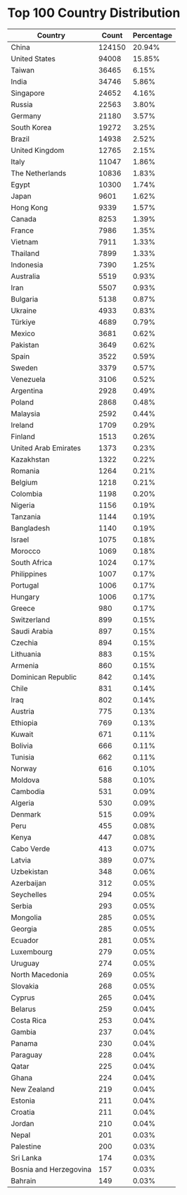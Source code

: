# Top 100 Country Distribution
| Country | Count | Percentage |
|----|----|----|
| China | 124150 | 20.94% |
| United States | 94008 | 15.85% |
| Taiwan | 36465 | 6.15% |
| India | 34746 | 5.86% |
| Singapore | 24652 | 4.16% |
| Russia | 22563 | 3.80% |
| Germany | 21180 | 3.57% |
| South Korea | 19272 | 3.25% |
| Brazil | 14938 | 2.52% |
| United Kingdom | 12765 | 2.15% |
| Italy | 11047 | 1.86% |
| The Netherlands | 10836 | 1.83% |
| Egypt | 10300 | 1.74% |
| Japan | 9601 | 1.62% |
| Hong Kong | 9339 | 1.57% |
| Canada | 8253 | 1.39% |
| France | 7986 | 1.35% |
| Vietnam | 7911 | 1.33% |
| Thailand | 7899 | 1.33% |
| Indonesia | 7390 | 1.25% |
| Australia | 5519 | 0.93% |
| Iran | 5507 | 0.93% |
| Bulgaria | 5138 | 0.87% |
| Ukraine | 4933 | 0.83% |
| Türkiye | 4689 | 0.79% |
| Mexico | 3681 | 0.62% |
| Pakistan | 3649 | 0.62% |
| Spain | 3522 | 0.59% |
| Sweden | 3379 | 0.57% |
| Venezuela | 3106 | 0.52% |
| Argentina | 2928 | 0.49% |
| Poland | 2868 | 0.48% |
| Malaysia | 2592 | 0.44% |
| Ireland | 1709 | 0.29% |
| Finland | 1513 | 0.26% |
| United Arab Emirates | 1373 | 0.23% |
| Kazakhstan | 1322 | 0.22% |
| Romania | 1264 | 0.21% |
| Belgium | 1218 | 0.21% |
| Colombia | 1198 | 0.20% |
| Nigeria | 1156 | 0.19% |
| Tanzania | 1144 | 0.19% |
| Bangladesh | 1140 | 0.19% |
| Israel | 1075 | 0.18% |
| Morocco | 1069 | 0.18% |
| South Africa | 1024 | 0.17% |
| Philippines | 1007 | 0.17% |
| Portugal | 1006 | 0.17% |
| Hungary | 1006 | 0.17% |
| Greece | 980 | 0.17% |
| Switzerland | 899 | 0.15% |
| Saudi Arabia | 897 | 0.15% |
| Czechia | 894 | 0.15% |
| Lithuania | 883 | 0.15% |
| Armenia | 860 | 0.15% |
| Dominican Republic | 842 | 0.14% |
| Chile | 831 | 0.14% |
| Iraq | 802 | 0.14% |
| Austria | 775 | 0.13% |
| Ethiopia | 769 | 0.13% |
| Kuwait | 671 | 0.11% |
| Bolivia | 666 | 0.11% |
| Tunisia | 662 | 0.11% |
| Norway | 616 | 0.10% |
| Moldova | 588 | 0.10% |
| Cambodia | 531 | 0.09% |
| Algeria | 530 | 0.09% |
| Denmark | 515 | 0.09% |
| Peru | 455 | 0.08% |
| Kenya | 447 | 0.08% |
| Cabo Verde | 413 | 0.07% |
| Latvia | 389 | 0.07% |
| Uzbekistan | 348 | 0.06% |
| Azerbaijan | 312 | 0.05% |
| Seychelles | 294 | 0.05% |
| Serbia | 293 | 0.05% |
| Mongolia | 285 | 0.05% |
| Georgia | 285 | 0.05% |
| Ecuador | 281 | 0.05% |
| Luxembourg | 279 | 0.05% |
| Uruguay | 274 | 0.05% |
| North Macedonia | 269 | 0.05% |
| Slovakia | 268 | 0.05% |
| Cyprus | 265 | 0.04% |
| Belarus | 259 | 0.04% |
| Costa Rica | 253 | 0.04% |
| Gambia | 237 | 0.04% |
| Panama | 230 | 0.04% |
| Paraguay | 228 | 0.04% |
| Qatar | 225 | 0.04% |
| Ghana | 224 | 0.04% |
| New Zealand | 219 | 0.04% |
| Estonia | 211 | 0.04% |
| Croatia | 211 | 0.04% |
| Jordan | 210 | 0.04% |
| Nepal | 201 | 0.03% |
| Palestine | 200 | 0.03% |
| Sri Lanka | 174 | 0.03% |
| Bosnia and Herzegovina | 157 | 0.03% |
| Bahrain | 149 | 0.03% |

